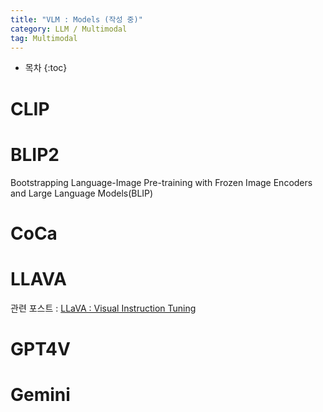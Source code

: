 ```yaml
---
title: "VLM : Models (작성 중)"
category: LLM / Multimodal
tag: Multimodal
---
```








* 목차
{:toc}









# CLIP

# BLIP2

Bootstrapping Language-Image Pre-training with Frozen Image Encoders and Large Language Models(BLIP)



# CoCa

# LLAVA

관련 포스트 : [LLaVA : Visual Instruction Tuning](https://finddme.github.io/llm%20/%20multimodal/2024/05/11/llava/)

# GPT4V

# Gemini

